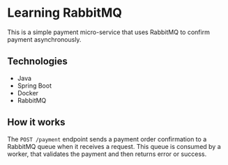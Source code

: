 # Learning RabbitMQ

This is a simple payment micro-service that uses RabbitMQ to confirm payment asynchronously.

## Technologies

- Java
- Spring Boot
- Docker
- RabbitMQ

## How it works

The `POST /payment` endpoint sends a payment order confirmation to a RabbitMQ queue when it receives a request.
This queue is consumed by a worker, that validates the payment and then returns error or success.
